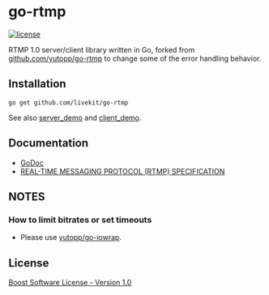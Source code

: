 # go-rtmp

[![license](https://img.shields.io/github/license/livekit/go-rtmp.svg)](https://github.com/livekit/go-rtmp/blob/master/LICENSE_1_0.txt)

RTMP 1.0 server/client library written in Go, forked from [github.com/yutopp/go-rtmp](https://github.com/yutopp/go-rtmp) to change some of the error handling behavior.

## Installation

```
go get github.com/livekit/go-rtmp
```

See also [server_demo](https://github.com/livekit/go-rtmp/tree/master/example/server_demo) and [client_demo](https://github.com/livekit/go-rtmp/blob/master/example/client_demo/main.go).

## Documentation

- [GoDoc](https://pkg.go.dev/github.com/yutopp/go-rtmp)
- [REAL-TIME MESSAGING PROTOCOL (RTMP) SPECIFICATION](https://www.adobe.com/devnet/rtmp.html)


## NOTES

### How to limit bitrates or set timeouts

- Please use [yutopp/go-iowrap](https://github.com/yutopp/go-iowrap).

## License

[Boost Software License - Version 1.0](./LICENSE_1_0.txt)
